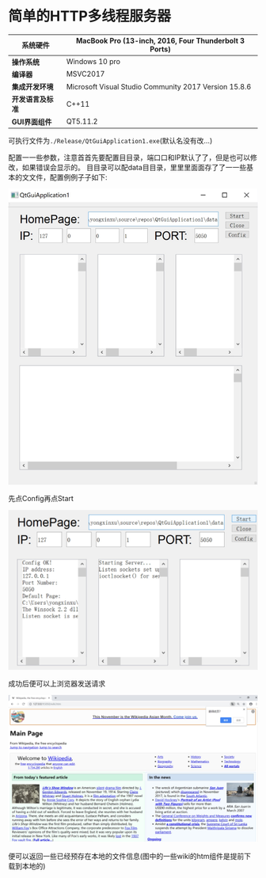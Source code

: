 # 简单的HTTP多线程服务器

| **系统硬件**       | MacBook Pro (13-inch, 2016, Four Thunderbolt 3 Ports) |
| ------------------ | ----------------------------------------------------- |
| **操作系统**       | Windows 10 pro                                        |
| **编译器**         | MSVC2017                                              |
| **集成开发环境**   | Microsoft Visual Studio Community 2017 Version 15.8.6 |
| **开发语言及标准** | C++11                                                 |
| **GUI界面组件**    | QT5.11.2                                              |

可执行文件为`./Release/QtGuiApplication1.exe`(默认名没有改...)

配置⼀一些参数，注意⾸首先要配置⽬目录，端⼝口和IP默认了了，但是也可以修改，如果错误会显示的。
⽬目录可以配data⽬目录，⾥里里⾯面存了了⼀一些基本的⽂文件，配置例例⼦子如下:

![](./images/img1.jpg)

先点Config再点Start

![](./images/img2.jpg)

成功后便可以上浏览器发送请求

![image-20190326225741649](./images/img3.jpg)

便可以返回一些已经预存在本地的文件信息(图中的一些wiki的htm组件是提前下载到本地的)